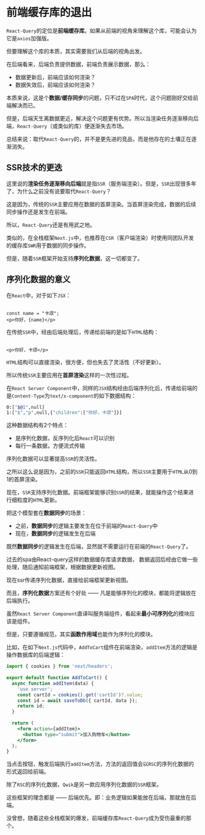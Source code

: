# 前端缓存库的退出

`React-Query`的定位是**前端缓存库**。如果从前端的视角来理解这个库，可能会认为它是`axios`加强版。

但要理解这个库的本质，其实需要我们从后端的视角出发。

在后端看来，后端负责提供数据，前端负责展示数据，那么：

- 数据更新后，前端应该如何渲染？
- 数据失效后，前端应该如何渲染？

本质来说，这是个**数据/缓存同步**的问题，只不过在`SPA`时代，这个问题刚好交给前端解决而已。

但是，后端天生离数据更近，解决这个问题更有优势。所以当渲染任务逐渐移向后端，`React-Query`（或类似的库）便逐渐失去市场。

总结来说：取代`React-Query`的，并不是更先进的竞品，而是他存在的土壤正在逐渐消失。

## SSR技术的更迭

这里说的**渲染任务逐渐移向后端**就是指`SSR`（服务端渲染）。但是，`SSR`出现很多年了，为什么之前没有说要取代`React-Query`？

这是因为，传统的`SSR`主要应用在数据的首屏渲染。当首屏渲染完成，数据的后续同步操作还是发生在前端。

所以，`React-Query`还是有用武之地。

类似的，在全栈框架`Next.js`中，也推荐在`CSR`（客户端渲染）时使用同团队开发的缓存库`SWR`用于数据的同步操作。

但是，随着`SSR`框架开始支持**序列化数据**，这一切都变了。

## 序列化数据的意义

在`React`中，对于如下`JSX`：

```

const name = "卡颂";
<p>你好，{name}</p>
```

在传统`SSR`中，经由后端处理后，传递给前端的是如下`HTML`结构：

```

<p>你好，卡颂</p>
```

`HTML`结构可以直接渲染，很方便，但也失去了灵活性（不好更新）。

所以传统`SSR`主要应用在**首屏渲染**这样的一次性过程。

在`React Server Component`中，同样的`JSX`结构经由后端序列化后，传递给前端的是`Content-Type`为`text/x-component`的如下数据结构：

```bash
0:["$@1",null]
1:["$","p",null,{"children":["你好，卡颂"]}]
```

这种数据结构有2个特点：

- 是序列化数据，反序列化后`React`可以识别
- 每行一条数据，方便流式传输

序列化数据可以显著提高`SSR`的灵活性。

之所以这么说是因为，之前的`SSR`只能返回`HTML`结构，所以`SSR`主要用于`HTML`从0到1的首屏渲染。

现在，`SSR`支持序列化数据。前端框架能够识别`SSR`的结果，就能操作这个结果进行细粒度的`HTML`更新。

把这个模型套在**数据同步**的场景：

- 之前，**数据同步**的逻辑主要发生在位于前端的`React-Query`中
- 现在，**数据同步**的逻辑发生在后端

既然**数据同步**的逻辑发生在后端，显然就不需要运行在前端的`React-Query`了。

过去的spa由React-query这样的数据缓存库请求数据， 数据返回后经由它做一些处理，随后通知前端框架，根据数据更新视图。

现在ssr传递序列化数据，直接给前端框架更新视图。

而且，**序列化数据**方案还有个好处 —— 凡是能够序列化的模块，都能将逻辑放在后端执行。

虽然`React Server Component`直译叫服务端组件，看起来**最小可序列化**的模块应该是组件。

但是，只要遵循规范，其实**函数作用域**也能作为序列化的模块。

比如，在如下`Next.js`代码中，`AddToCart`组件在前端渲染，`addItem`方法的逻辑是操作数据库的后端逻辑：

```jsx
import { cookies } from 'next/headers';
 
export default function AddToCart() {
  async function addItem(data) {
    'use server';
    const cartId = cookies().get('cartId')?.value;
    const id = await saveToDb({ cartId, data });
    return id;
  }
 
  return (
    <form action={addItem}>
      <button type="submit">加入购物车</button>
    </form>
  );
}
```

当点击按钮，触发后端执行`addItem`方法，方法的返回值会以`RSC`的序列化数据的形式返回给前端。

除了`RSC`的序列化数据，`Qwik`是另一款应用序列化数据的`SSR`框架。

这些框架的理念都是 —— 后端优先。即：业务逻辑如果能放在后端，那就放在后端。

没曾想，随着这些全栈框架的爆发，前端缓存库`React-Query`成为受伤最重的那个。